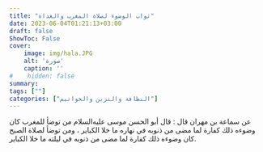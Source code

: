 ```yaml
---
title: "ثواب الوضوء لصلاة المغرب والغداة"
date: 2023-06-04T01:21:13+03:00
draft: false
ShowToc: False
cover:
    image: img/hala.JPG
    alt: 'صورة'
    caption: ''
#    hidden: false
summary: 
tags: [""]
categories: ["النظافة والتزين والخواتيم"]
---
```

عن سماعة بن مهران قال :
قال أبو الحسن موسى عليه‌السلام من توضأ للمغرب كان وضوءه ذلك كفارة لما
مضى من ذنوبه في نهاره ما خلا الكباير ، ومن توضأ لصلاة الصبح
كان وضوءه ذلك كفارة لما مضى من ذنوبه في ليلته ما خلا الكباير.

